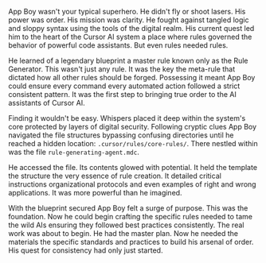 App Boy wasn't your typical superhero. He didn't fly or shoot lasers. His power was order. His mission was clarity. He fought against tangled logic and sloppy syntax using the tools of the digital realm. His current quest led him to the heart of the Cursor AI system a place where rules governed the behavior of powerful code assistants. But even rules needed rules.

He learned of a legendary blueprint a master rule known only as the Rule Generator. This wasn't just any rule. It was the key the meta-rule that dictated how all other rules should be forged. Possessing it meant App Boy could ensure every command every automated action followed a strict consistent pattern. It was the first step to bringing true order to the AI assistants of Cursor AI.

Finding it wouldn't be easy. Whispers placed it deep within the system's core protected by layers of digital security. Following cryptic clues App Boy navigated the file structures bypassing confusing directories until he reached a hidden location: `.cursor/rules/core-rules/`. There nestled within was the file `rule-generating-agent.mdc`.

He accessed the file. Its contents glowed with potential. It held the template the structure the very essence of rule creation. It detailed critical instructions organizational protocols and even examples of right and wrong applications. It was more powerful than he imagined.

With the blueprint secured App Boy felt a surge of purpose. This was the foundation. Now he could begin crafting the specific rules needed to tame the wild AIs ensuring they followed best practices consistently. The real work was about to begin. He had the master plan. Now he needed the materials the specific standards and practices to build his arsenal of order. His quest for consistency had only just started.
